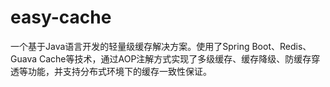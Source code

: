 # easy-cache
一个基于Java语言开发的轻量级缓存解决方案。使用了Spring Boot、Redis、Guava Cache等技术，通过AOP注解方式实现了多级缓存、缓存降级、防缓存穿透等功能，并支持分布式环境下的缓存一致性保证。

